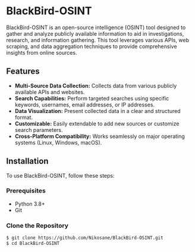 # BlackBird-OSINT

BlackBird-OSINT is an open-source intelligence (OSINT) tool designed to gather and analyze publicly available information to aid in investigations, research, and information gathering. This tool leverages various APIs, web scraping, and data aggregation techniques to provide comprehensive insights from online sources.

## Features

- **Multi-Source Data Collection:** Collects data from various publicly available APIs and websites.
- **Search Capabilities:** Perform targeted searches using specific keywords, usernames, email addresses, or IP addresses.
- **Data Visualization:** Present collected data in a clear and structured format.
- **Customizable:** Easily extendable to add new sources or customize search parameters.
- **Cross-Platform Compatibility:** Works seamlessly on major operating systems (Linux, Windows, macOS).

## Installation

To use BlackBird-OSINT, follow these steps:

### Prerequisites

- Python 3.8+
- Git

### Clone the Repository

```bash
$ git clone https://github.com/Nikosane/BlackBird-OSINT.git
$ cd BlackBird-OSINT
```
